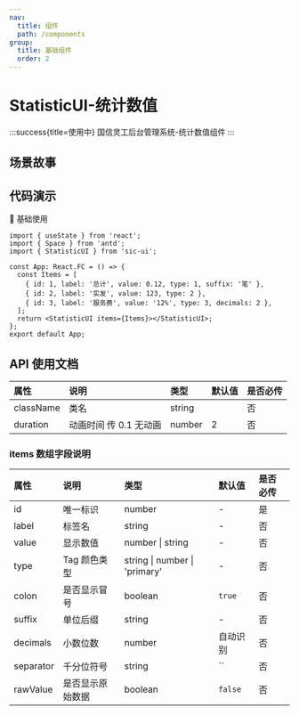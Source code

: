 ```yaml
---
nav:
  title: 组件
  path: /components
group:
  title: 基础组件
  order: 2
---
```


# StatisticUI-统计数值

:::success{title=使用中}
国信灵工后台管理系统-统计数值组件
:::

## 场景故事

## 代码演示

💎 基础使用

```tsx
import { useState } from 'react';
import { Space } from 'antd';
import { StatisticUI } from 'sic-ui';

const App: React.FC = () => {
  const Items = [
    { id: 1, label: '总计', value: 0.12, type: 1, suffix: '笔' },
    { id: 2, label: '实发', value: 123, type: 2 },
    { id: 3, label: '服务费', value: '12%', type: 3, decimals: 2 },
  ];
  return <StatisticUI items={Items}></StatisticUI>;
};
export default App;
```

## API 使用文档

<font size=1>

| 属性      | 说明                   | 类型   | 默认值 | 是否必传 |
| :-------- | :--------------------- | :----- | :----- | :------- |
| className | 类名                   | string |        | 否       |
| duration  | 动画时间 传 0.1 无动画 | number | 2      | 否       |

</font>

### items 数组字段说明

<font size="1">

| 属性      | 说明             | 类型                          | 默认值   | 是否必传 |
| :-------- | :--------------- | :---------------------------- | :------- | :------- |
| id        | 唯一标识         | number                        | -        | 是       |
| label     | 标签名           | string                        | -        | 否       |
| value     | 显示数值         | number \| string              | -        | 否       |
| type      | Tag 颜色类型     | string \| number \| 'primary' | -        | 否       |
| colon     | 是否显示冒号     | boolean                       | `true`   | 否       |
| suffix    | 单位后缀         | string                        | -        | 否       |
| decimals  | 小数位数         | number                        | 自动识别 | 否       |
| separator | 千分位符号       | string                        | ``       | 否       |
| rawValue  | 是否显示原始数据 | boolean                       | `false`  | 否       |

</font>
